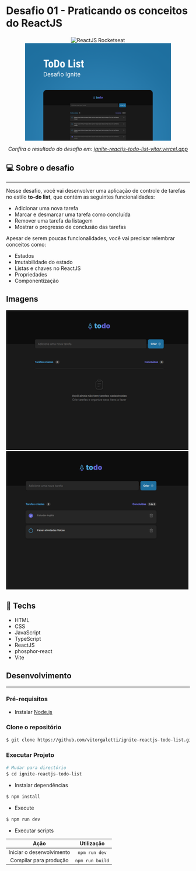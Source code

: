# Desafio 01 - Praticando os conceitos do ReactJS

<p align="center">
<img alt="ReactJS Rocketseat" src="https://efficient-sloth-d85.notion.site/image/https%3A%2F%2Fs3-us-west-2.amazonaws.com%2Fsecure.notion-static.com%2Fddad27ec-044b-45c2-aa47-8e6859435d47%2Freactjs.png?table=block&id=91fd63dd-1a5b-4a27-9615-2de293ec1074&spaceId=08f749ff-d06d-49a8-a488-9846e081b224&width=250&userId=&cache=v2" width="200" hspace="50" align="center"/>
<img alt="Desafio 01 - Praticando os conceitos do ReactJS" src="public/img/Capa.png" align="center" width="400"/>

<br>

<p align="center"><em>Confira o resultado do desafio em: <a href="https://ignite-reactjs-todo-list-vitor.vercel.app" target="_blank">ignite-reactjs-todo-list-vitor.vercel.app</a></em></p>

## :computer: Sobre o desafio

<hr>

Nesse desafio, você vai desenvolver uma aplicação de controle de tarefas no estilo **to-do list**, que contém as seguintes funcionalidades:

- Adicionar uma nova tarefa
- Marcar e desmarcar uma tarefa como concluída
- Remover uma tarefa da listagem
- Mostrar o progresso de conclusão das tarefas

Apesar de serem poucas funcionalidades, você vai precisar relembrar conceitos como:

- Estados
- Imutabilidade do estado
- Listas e chaves no ReactJS
- Propriedades
- Componentização

## Imagens

<div>
   <img src="./public/img/image-1.png" width="500" />
   <img src="./public/img/image-2.png" width="500" />
</div>

## :rocket: Techs

<ul>
  <li> HTML</li>
  <li> CSS </li>
  <li> JavaScript </li>
  <li> TypeScript </li>
  <li> ReactJS </li>
  <li> phosphor-react </li>
  <li> Vite </li>
</ul>

## Desenvolvimento

---

### Pré-requisitos

- Instalar [Node.js](https://nodejs.org)

### Clone o repositório

```bash
$ git clone https://github.com/vitorgaletti/ignite-reactjs-todo-list.git
```

### Executar Projeto

```bash
# Mudar para directório
$ cd ignite-reactjs-todo-list
```

- Instalar dependências

```bash
$ npm install
```

- Execute

```bash
$ npm run dev
```

- Executar scripts

|           Ação            |   Utilização    |
| :-----------------------: | :-------------: |
| Iniciar o desenvolvimento |  `npm run dev`  |
|  Compilar para produção   | `npm run build` |
